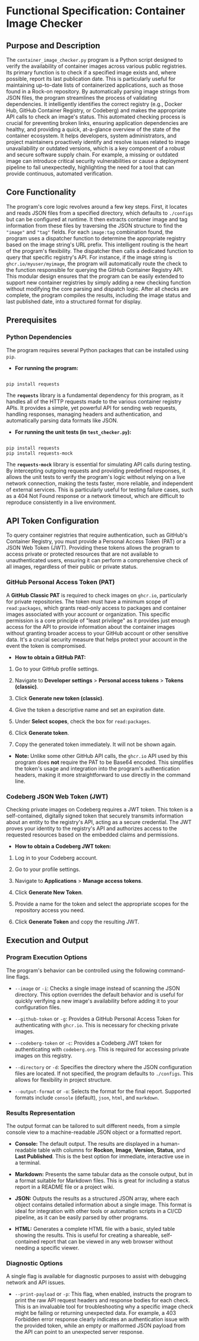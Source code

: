 # Functional Specification: Container Image Checker

## Purpose and Description

The `container_image_checker.py` program is a Python script designed to verify the availability of container images across various public registries. Its primary function is to check if a specified image exists and, where possible, report its last publication date. This is particularly useful for maintaining up-to-date lists of containerized applications, such as those found in a Rock-on repository. By automatically parsing image strings from JSON files, the program streamlines the process of validating dependencies. It intelligently identifies the correct registry (e.g., Docker Hub, GitHub Container Registry, or Codeberg) and makes the appropriate API calls to check an image's status. This automated checking process is crucial for preventing broken links, ensuring application dependencies are healthy, and providing a quick, at-a-glance overview of the state of the container ecosystem. It helps developers, system administrators, and project maintainers proactively identify and resolve issues related to image unavailability or outdated versions, which is a key component of a robust and secure software supply chain. For example, a missing or outdated image can introduce critical security vulnerabilities or cause a deployment pipeline to fail unexpectedly, highlighting the need for a tool that can provide continuous, automated verification.

## Core Functionality

The program's core logic revolves around a few key steps. First, it locates and reads JSON files from a specified directory, which defaults to `./configs` but can be configured at runtime. It then extracts container image and tag information from these files by traversing the JSON structure to find the `"image"` and `"tag"` fields. For each `image:tag` combination found, the program uses a dispatcher function to determine the appropriate registry based on the image string's URL prefix. This intelligent routing is the heart of the program's flexibility. The dispatcher then calls a dedicated function to query that specific registry's API. For instance, if the image string is `ghcr.io/myuser/myimage`, the program will automatically route the check to the function responsible for querying the GitHub Container Registry API. This modular design ensures that the program can be easily extended to support new container registries by simply adding a new checking function without modifying the core parsing and dispatch logic. After all checks are complete, the program compiles the results, including the image status and last published date, into a structured format for display.

## Prerequisites

### Python Dependencies

The program requires several Python packages that can be installed using `pip`.

* **For running the program:**

```

pip install requests

```

The **`requests`** library is a fundamental dependency for this program, as it handles all of the HTTP requests made to the various container registry APIs. It provides a simple, yet powerful API for sending web requests, handling responses, managing headers and authentication, and automatically parsing data formats like JSON.

* **For running the unit tests (in `test_checker.py`):**

```

pip install requests
pip install requests-mock

```

The **`requests-mock`** library is essential for simulating API calls during testing. By intercepting outgoing requests and providing predefined responses, it allows the unit tests to verify the program's logic without relying on a live network connection, making the tests faster, more reliable, and independent of external services. This is particularly useful for testing failure cases, such as a 404 Not Found response or a network timeout, which are difficult to reproduce consistently in a live environment.

## API Token Configuration

To query container registries that require authentication, such as GitHub's Container Registry, you must provide a Personal Access Token (PAT) or a JSON Web Token (JWT). Providing these tokens allows the program to access private or protected resources that are not available to unauthenticated users, ensuring it can perform a comprehensive check of all images, regardless of their public or private status.

### GitHub Personal Access Token (PAT)

A **GitHub Classic PAT** is required to check images on `ghcr.io`, particularly for private repositories. The token must have a minimum scope of `read:packages`, which grants read-only access to packages and container images associated with your account or organization. This specific permission is a core principle of "least privilege" as it provides just enough access for the API to provide information about the container images without granting broader access to your GitHub account or other sensitive data. It's a crucial security measure that helps protect your account in the event the token is compromised.

* **How to obtain a GitHub PAT:**

1. Go to your GitHub profile settings.

2. Navigate to **Developer settings** > **Personal access tokens** > **Tokens (classic)**.

3. Click **Generate new token (classic)**.

4. Give the token a descriptive name and set an expiration date.

5. Under **Select scopes**, check the box for `read:packages`.

6. Click **Generate token**.

7. Copy the generated token immediately. It will not be shown again.

* **Note:** Unlike some other GitHub API calls, the `ghcr.io` API used by this program does **not** require the PAT to be Base64 encoded. This simplifies the token's usage and integration into the program's authentication headers, making it more straightforward to use directly in the command line.

### Codeberg JSON Web Token (JWT)

Checking private images on Codeberg requires a JWT token. This token is a self-contained, digitally signed token that securely transmits information about an entity to the registry's API, acting as a secure credential. The JWT proves your identity to the registry's API and authorizes access to the requested resources based on the embedded claims and permissions.

* **How to obtain a Codeberg JWT token:**

1. Log in to your Codeberg account.

2. Go to your profile settings.

3. Navigate to **Applications** > **Manage access tokens**.

4. Click **Generate New Token**.

5. Provide a name for the token and select the appropriate scopes for the repository access you need.

6. Click **Generate Token** and copy the resulting JWT.

## Execution and Output

### Program Execution Options

The program's behavior can be controlled using the following command-line flags.

* `--image` or `-i`: Checks a single image instead of scanning the JSON directory. This option overrides the default behavior and is useful for quickly verifying a new image's availability before adding it to your configuration files.

* `--github-token` or `-g`: Provides a GitHub Personal Access Token for authenticating with `ghcr.io`. This is necessary for checking private images.

* `--codeberg-token` or `-c`: Provides a Codeberg JWT token for authenticating with `codeberg.org`. This is required for accessing private images on this registry.

* `--directory` or `-d`: Specifies the directory where the JSON configuration files are located. If not specified, the program defaults to `./configs`. This allows for flexibility in project structure.

* `--output-format` or `-o`: Selects the format for the final report. Supported formats include `console` (default), `json`, `html`, and `markdown`.

### Results Representation

The output format can be tailored to suit different needs, from a simple console view to a machine-readable JSON object or a formatted report.

* **Console:** The default output. The results are displayed in a human-readable table with columns for **Rockon**, **Image**, **Version**, **Status**, and **Last Published**. This is the best option for immediate, interactive use in a terminal.

* **Markdown:** Presents the same tabular data as the console output, but in a format suitable for Markdown files. This is great for including a status report in a README file or a project wiki.

* **JSON:** Outputs the results as a structured JSON array, where each object contains detailed information about a single image. This format is ideal for integration with other tools or automation scripts in a CI/CD pipeline, as it can be easily parsed by other programs.

* **HTML:** Generates a complete HTML file with a basic, styled table showing the results. This is useful for creating a shareable, self-contained report that can be viewed in any web browser without needing a specific viewer.

### Diagnostic Options

A single flag is available for diagnostic purposes to assist with debugging network and API issues.

* `--print-payload` or `-p`: This flag, when enabled, instructs the program to print the raw API request headers and response bodies for each check. This is an invaluable tool for troubleshooting why a specific image check might be failing or returning unexpected data. For example, a 403 Forbidden error response clearly indicates an authentication issue with the provided token, while an empty or malformed JSON payload from the API can point to an unexpected server response.
